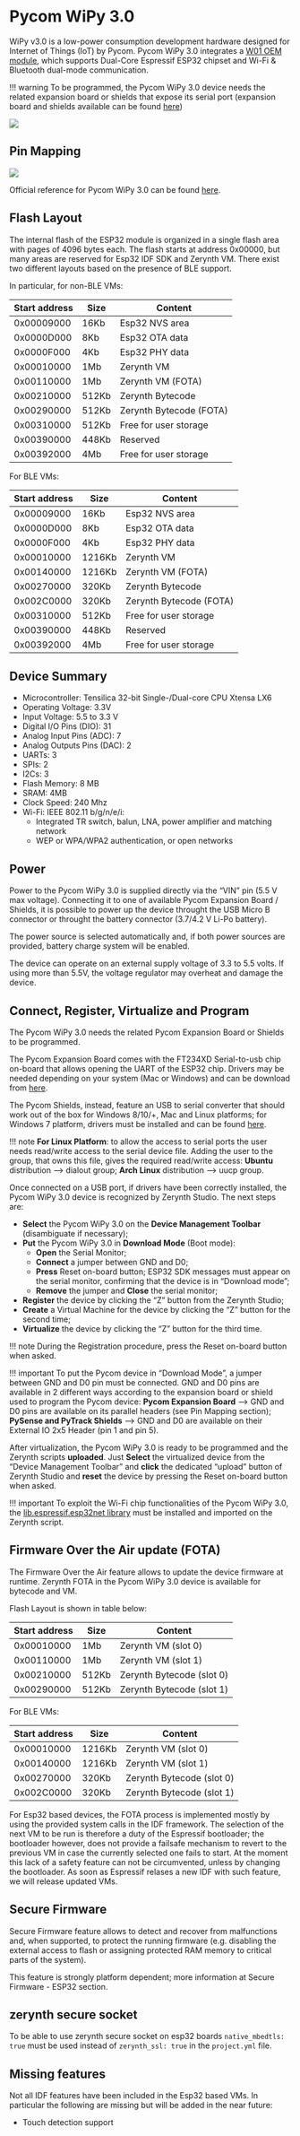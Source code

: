 # Pycom WiPy 3.0

WiPy v3.0 is a low-power consumption development hardware designed for Internet of Things (IoT) by Pycom. Pycom WiPy 3.0 integrates a [W01 OEM module](https://pycom.io/product/w01/), which supports Dual-Core Espressif ESP32 chipset and Wi-Fi & Bluetooth dual-mode communication.

!!! warning
	To be programmed, the Pycom WiPy 3.0 device needs the related expansion board or shields that expose its serial port (expansion board and shields available can be found [here](https://pycom.io/hardware/#eboards))

![](https://github.com/zerynth/docs/blob/test/docs/reference/boards/pycom_wipy_v3/docs/img/Pycom_WiPy_3.0.png?raw=true)

## Pin Mapping

![](https://github.com/zerynth/docs/blob/test/docs/reference/boards/pycom_wipy_v3/docs/img/Pycom_WiPy_3.0_pin_io.jpg?raw=true)

Official reference for Pycom WiPy 3.0 can be found [here](https://pycom.io/hardware/wipy-3-0-specs/).

## Flash Layout

The internal flash of the ESP32 module is organized in a single flash area with pages of 4096 bytes each. The flash starts at address 0x00000, but many areas are reserved for Esp32 IDF SDK and Zerynth VM. There exist two different layouts based on the presence of BLE support.

In particular, for non-BLE VMs:

| Start address | Size  | Content                 |
|---------------|-------|-------------------------|
| 0x00009000    | 16Kb  | Esp32 NVS area          |
| 0x0000D000    | 8Kb   | Esp32 OTA data          |
| 0x0000F000    | 4Kb   | Esp32 PHY data          |
| 0x00010000    | 1Mb   | Zerynth VM              |
| 0x00110000    | 1Mb   | Zerynth VM (FOTA)       |
| 0x00210000    | 512Kb | Zerynth Bytecode        |
| 0x00290000    | 512Kb | Zerynth Bytecode (FOTA) |
| 0x00310000    | 512Kb | Free for user storage   |
| 0x00390000    | 448Kb | Reserved                |
| 0x00392000    | 4Mb   | Free for user storage   |

For BLE VMs:

| Start address | Size   | Content                 |
|---------------|--------|-------------------------|
| 0x00009000    | 16Kb   | Esp32 NVS area          |
| 0x0000D000    | 8Kb    | Esp32 OTA data          |
| 0x0000F000    | 4Kb    | Esp32 PHY data          |
| 0x00010000    | 1216Kb | Zerynth VM              |
| 0x00140000    | 1216Kb | Zerynth VM (FOTA)       |
| 0x00270000    | 320Kb  | Zerynth Bytecode        |
| 0x002C0000    | 320Kb  | Zerynth Bytecode (FOTA) |
| 0x00310000    | 512Kb  | Free for user storage   |
| 0x00390000    | 448Kb  | Reserved                |
| 0x00392000    | 4Mb    | Free for user storage   |

## Device Summary


* Microcontroller: Tensilica 32-bit Single-/Dual-core CPU Xtensa LX6
* Operating Voltage: 3.3V
* Input Voltage: 5.5 to 3.3 V
* Digital I/O Pins (DIO): 31
* Analog Input Pins (ADC): 7
* Analog Outputs Pins (DAC): 2
* UARTs: 3
* SPIs: 2
* I2Cs: 3
* Flash Memory: 8 MB
* SRAM: 4MB
* Clock Speed: 240 Mhz
* Wi-Fi: IEEE 802.11 b/g/n/e/i:
    * Integrated TR switch, balun, LNA, power amplifier and matching network
    * WEP or WPA/WPA2 authentication, or open networks

## Power

Power to the Pycom WiPy 3.0 is supplied directly via the “VIN” pin (5.5 V max voltage).
Connecting it to one of available Pycom Expansion Board / Shields, it is possible to power up the device throught the USB Micro B connector or throught the battery connector (3.7/4.2 V Li-Po battery).

The power source is selected automatically and, if both power sources are provided, battery charge system will be enabled.

The device can operate on an external supply voltage of 3.3 to 5.5 volts. If using more than 5.5V, the voltage regulator may overheat and damage the device.

## Connect, Register, Virtualize and Program

The Pycom WiPy 3.0 needs the related Pycom Expansion Board or Shields to be programmed.

The Pycom Expansion Board comes with the FT234XD Serial-to-usb chip on-board that allows opening the UART of the ESP32 chip. Drivers may be needed depending on your system (Mac or Windows) and can be download from [here](http://www.ftdichip.com/Drivers/VCP.htm).

The Pycom Shields, instead, feature an USB to serial converter that should work out of the box for Windows 8/10/+, Mac and Linux platforms; for Windows 7 platform, drivers must be installed and can be found [here](https://docs.pycom.io/chapter/pytrackpysense/installation/pycom.inf).

!!! note
	**For Linux Platform**: to allow the access to serial ports the user needs read/write access to the serial device file. Adding the user to the group, that owns this file, gives the required read/write access: **Ubuntu** distribution –> dialout group; **Arch Linux** distribution –> uucp group.

Once connected on a USB port, if drivers have been correctly installed, the Pycom WiPy 3.0 device is recognized by Zerynth Studio. The next steps are:

* **Select** the Pycom WiPy 3.0 on the **Device Management Toolbar** (disambiguate if necessary);
* **Put** the Pycom WiPy 3.0 in **Download Mode** (Boot mode):
    * **Open** the Serial Monitor;
    * **Connect** a jumper between GND and D0;
    * **Press** Reset on-board button; ESP32 SDK messages must appear on the serial monitor, confirming that the device is in “Download mode”;
    * **Remove** the jumper and **Close** the serial monitor;
* **Register** the device by clicking the “Z” button from the Zerynth Studio;
* **Create** a Virtual Machine for the device by clicking the “Z” button for the second time;
* **Virtualize** the device by clicking the “Z” button for the third time.

!!! note
	During the Registration procedure, press the Reset on-board button when asked.

!!! important
    To put the Pycom device in “Download Mode”, a jumper between GND and D0 pin must be connected. GND and D0 pins are available in 2 different ways according to the expansion board or shield used to program the Pycom device: **Pycom Expansion Board** –> GND and D0 pins are available on its parallel headers (see Pin Mapping section); **PySense and PyTrack Shields** –> GND and D0 are available on their External IO 2x5 Header (pin 1 and pin 5).

After virtualization, the Pycom WiPy 3.0 is ready to be programmed and the Zerynth scripts **uploaded**. Just **Select** the virtualized device from the “Device Management Toolbar” and **click** the dedicated “upload” button of Zerynth Studio and **reset** the device by pressing the Reset on-board button when asked.

!!! important
    To exploit the Wi-Fi chip functionalities of the Pycom WiPy 3.0, the [lib.espressif.esp32net library](https://docs.zerynth.com/latest/official/lib.espressif.esp32net/docs/index.html#esp32wifi) must be installed and imported on the Zerynth script.

## Firmware Over the Air update (FOTA)

The Firmware Over the Air feature allows to update the device firmware at runtime. Zerynth FOTA in the Pycom WiPy 3.0 device is available for bytecode and VM.

Flash Layout is shown in table below:

| Start address | Size  | Content                   |
|---------------|-------|---------------------------|
| 0x00010000    | 1Mb   | Zerynth VM (slot 0)       |
| 0x00110000    | 1Mb   | Zerynth VM (slot 1)       |
| 0x00210000    | 512Kb | Zerynth Bytecode (slot 0) |
| 0x00290000    | 512Kb | Zerynth Bytecode (slot 1) |

For BLE VMs:

| Start address | Size   | Content                   |
|---------------|--------|---------------------------|
| 0x00010000    | 1216Kb | Zerynth VM (slot 0)       |
| 0x00140000    | 1216Kb | Zerynth VM (slot 1)       |
| 0x00270000    | 320Kb  | Zerynth Bytecode (slot 0) |
| 0x002C0000    | 320Kb  | Zerynth Bytecode (slot 1) |

For Esp32 based devices, the FOTA process is implemented mostly by using the provided system calls in the IDF framework. The selection of the next VM to be run is therefore a duty of the Espressif bootloader; the bootloader however, does not provide a failsafe mechanism to revert to the previous VM in case the currently selected one fails to start. At the moment this lack of a safety feature can not be circumvented, unless by changing the bootloader. As soon as Espressif relases a new IDF with such feature, we will release updated VMs.

## Secure Firmware

Secure Firmware feature allows to detect and recover from malfunctions and, when supported, to protect the running firmware (e.g. disabling the external access to flash or assigning protected RAM memory to critical parts of the system).

This feature is strongly platform dependent; more information at Secure Firmware - ESP32 section.

## zerynth secure socket

To be able to use zerynth secure socket on esp32 boards `native_mbedtls: true` must be used instead of `zerynth_ssl: true` in the `project.yml` file.

## Missing features

Not all IDF features have been included in the Esp32 based VMs. In particular the following are missing but will be added in the near future:


* Touch detection support
<!--stackedit_data:
eyJoaXN0b3J5IjpbLTYxODE1MTY5NV19
-->
